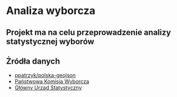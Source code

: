 # Analiza wyborcza
Projekt ma na celu przeprowadzenie analizy statystycznej wyborów
---
## Żródła danych 
- [ppatrzyk/polska-geojson](https://github.com/ppatrzyk/polska-geojson)
- [Państwowa Komisja Wyborcza](https://pkw.gov.pl/)
- [Główny Urząd Statystyczny](https://bdl.stat.gov.pl/bdl/start)
